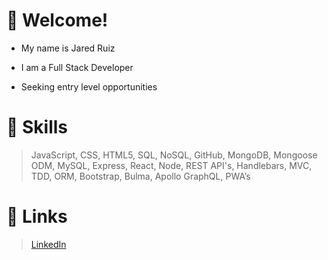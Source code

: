 # :milky_way: Welcome! 
- My name is Jared Ruiz
- I am a Full Stack Developer

- Seeking entry level opportunities

# :stars: Skills
> JavaScript, CSS, HTML5, SQL, NoSQL, GitHub, MongoDB, Mongoose ODM, MySQL, Express, React, Node, REST API's, Handlebars, MVC, TDD, ORM, Bootstrap, Bulma, Apollo GraphQL, PWA’s
# :sparkler: Links
> [LinkedIn](https://www.linkedin.com/in/jaredruiz/)


<!--
**jared-ruiz/jared-ruiz** is a ✨ _special_ ✨ repository because its `README.md` (this file) appears on your GitHub profile.

Here are some ideas to get you started:

- 🔭 I’m currently working on ...
- 🌱 I’m currently learning ...
- 👯 I’m looking to collaborate on ...
- 🤔 I’m looking for help with ...
- 💬 Ask me about ...
- 📫 How to reach me: ...
- 😄 Pronouns: ...
- ⚡ Fun fact: ...
-->
